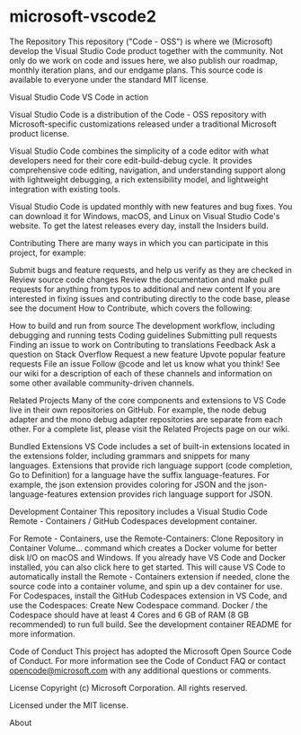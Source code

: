 # microsoft-vscode2
The Repository
This repository ("Code - OSS") is where we (Microsoft) develop the Visual Studio Code product together with the community. Not only do we work on code and issues here, we also publish our roadmap, monthly iteration plans, and our endgame plans. This source code is available to everyone under the standard MIT license.

Visual Studio Code
VS Code in action

Visual Studio Code is a distribution of the Code - OSS repository with Microsoft-specific customizations released under a traditional Microsoft product license.

Visual Studio Code combines the simplicity of a code editor with what developers need for their core edit-build-debug cycle. It provides comprehensive code editing, navigation, and understanding support along with lightweight debugging, a rich extensibility model, and lightweight integration with existing tools.

Visual Studio Code is updated monthly with new features and bug fixes. You can download it for Windows, macOS, and Linux on Visual Studio Code's website. To get the latest releases every day, install the Insiders build.

Contributing
There are many ways in which you can participate in this project, for example:

Submit bugs and feature requests, and help us verify as they are checked in
Review source code changes
Review the documentation and make pull requests for anything from typos to additional and new content
If you are interested in fixing issues and contributing directly to the code base, please see the document How to Contribute, which covers the following:

How to build and run from source
The development workflow, including debugging and running tests
Coding guidelines
Submitting pull requests
Finding an issue to work on
Contributing to translations
Feedback
Ask a question on Stack Overflow
Request a new feature
Upvote popular feature requests
File an issue
Follow @code and let us know what you think!
See our wiki for a description of each of these channels and information on some other available community-driven channels.

Related Projects
Many of the core components and extensions to VS Code live in their own repositories on GitHub. For example, the node debug adapter and the mono debug adapter repositories are separate from each other. For a complete list, please visit the Related Projects page on our wiki.

Bundled Extensions
VS Code includes a set of built-in extensions located in the extensions folder, including grammars and snippets for many languages. Extensions that provide rich language support (code completion, Go to Definition) for a language have the suffix language-features. For example, the json extension provides coloring for JSON and the json-language-features extension provides rich language support for JSON.

Development Container
This repository includes a Visual Studio Code Remote - Containers / GitHub Codespaces development container.

For Remote - Containers, use the Remote-Containers: Clone Repository in Container Volume... command which creates a Docker volume for better disk I/O on macOS and Windows.
If you already have VS Code and Docker installed, you can also click here to get started. This will cause VS Code to automatically install the Remote - Containers extension if needed, clone the source code into a container volume, and spin up a dev container for use.
For Codespaces, install the GitHub Codespaces extension in VS Code, and use the Codespaces: Create New Codespace command.
Docker / the Codespace should have at least 4 Cores and 6 GB of RAM (8 GB recommended) to run full build. See the development container README for more information.

Code of Conduct
This project has adopted the Microsoft Open Source Code of Conduct. For more information see the Code of Conduct FAQ or contact opencode@microsoft.com with any additional questions or comments.

License
Copyright (c) Microsoft Corporation. All rights reserved.

Licensed under the MIT license.

About
